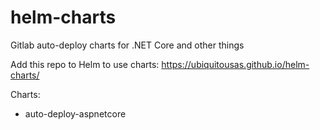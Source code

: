 # helm-charts
Gitlab auto-deploy charts for .NET Core and other things

Add this repo to Helm to use charts:
https://ubiquitousas.github.io/helm-charts/

Charts:
- auto-deploy-aspnetcore
